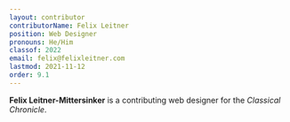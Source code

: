 ```yaml
---
layout: contributor
contributorName: Felix Leitner
position: Web Designer
pronouns: He/Him
classof: 2022
email: felix@felixleitner.com
lastmod: 2021-11-12
order: 9.1
---
```

**Felix Leitner-Mittersinker** is a contributing web designer for the *Classical Chronicle*.
